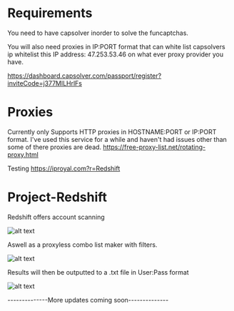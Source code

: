 # Requirements

You need to have capsolver inorder to solve the funcaptchas.


You will also need proxies in IP:PORT format that can white list capsolvers ip
whitelist this IP address: 47.253.53.46 on what ever proxy provider you have.

https://dashboard.capsolver.com/passport/register?inviteCode=j377MlLHrlFs

# Proxies

Currently only Supports HTTP proxies in HOSTNAME:PORT or IP:PORT format.
I've used this service for a while and haven't had issues other than some of there proxies are dead.
https://free-proxy-list.net/rotating-proxy.html 

Testing https://iproyal.com?r=Redshift

# Project-Redshift

Redshift offers account scanning

![alt text](https://i.imgur.com/hq4yiqa.png)

Aswell as a proxyless combo list maker with filters.

![alt text](https://i.imgur.com/4TqIYTD.png)

Results will then be outputted to a .txt file in User:Pass format

![alt text](https://i.imgur.com/e4Vc5NO.png)


--------------More updates coming soon--------------
